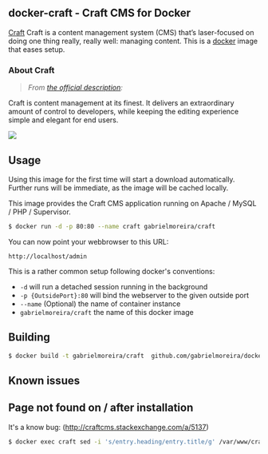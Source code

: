 docker-craft - Craft CMS for Docker
-----------------------------------

[Craft](https://buildwithcraft.com/) Craft is a content management system (CMS) that’s laser-focused on doing one thing really, really well: managing content.
This is a [docker](https://www.docker.io) image that eases setup.

### About Craft

> *From [the official description](https://buildwithcraft.com):*

Craft is content management at its finest. It delivers an extraordinary amount of control to developers, while keeping the editing experience simple and elegant for end users.

![](https://buildwithcraft.com/assets/images/home/hero.png)

Usage
-----

Using this image for the first time will start a download automatically.
Further runs will be immediate, as the image will be cached locally.

This image provides the Craft CMS application running on Apache / MySQL / PHP / Supervisor.

```bash
$ docker run -d -p 80:80 --name craft gabrielmoreira/craft
```

You can now point your webbrowser to this URL:

```
http://localhost/admin
```

This is a rather common setup following docker's conventions:

* `-d` will run a detached session running in the background
* `-p {OutsidePort}:80` will bind the webserver to the given outside port
* `--name` (Optional) the name of container instance
* `gabrielmoreira/craft` the name of this docker image

Building
--------

```bash
$ docker build -t gabrielmoreira/craft  github.com/gabrielmoreira/docker-craft
```

Known issues
------------

## Page not found on / after installation

It's a know bug: (http://craftcms.stackexchange.com/a/5137)

```bash
$ docker exec craft sed -i 's/entry.heading/entry.title/g' /var/www/craft/templates/index.html
```
